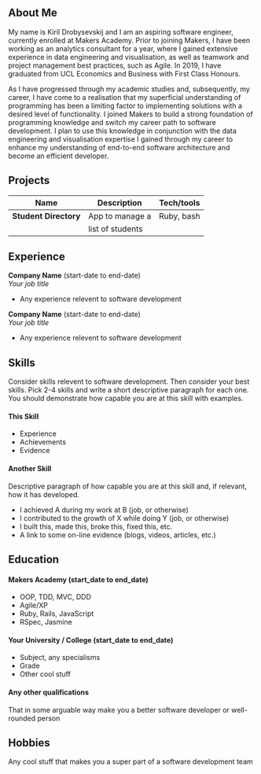 ## About Me

My name is Kiril Drobysevskij and I am an aspiring software engineer, currently enrolled at Makers Academy. Prior to joining Makers, I have been working as an analytics consultant for a year, where I gained extensive experience in data engineering and visualisation, as well as teamwork and project management best practices, such as Agile. In 2019, I have graduated from UCL Economics and Business with First Class Honours.

As I have progressed through my academic studies and, subsequently, my career, I have come to a
realisation that my superficial understanding of programming has been a limiting factor to
implementing solutions with a desired level of functionality. I joined Makers to build a strong foundation of programming knowledge and switch my career path to software development. I plan to use this knowledge in conjunction with the data engineering and visualisation expertise I gained through my career to enhance my understanding of end-to-end software architecture and become an efficient developer.

## Projects

| Name                         | Description       | Tech/tools        |
| ---------------------------- | ----------------- | ----------------- |
| **Student Directory**        | App to manage a   | Ruby, bash        |
|                              |list of students   |                   |


## Experience

**Company Name** (start-date to end-date)  
_Your job title_

- Any experience relevent to software development

**Company Name** (start-date to end-date)  
_Your job title_

- Any experience relevent to software development

## Skills

Consider skills relevent to software development. Then consider your best skills. Pick 2-4 skills and write a short descriptive paragraph for each one. You should demonstrate how capable you are at this skill with examples.

#### This Skill

- Experience
- Achievements
- Evidence

#### Another Skill

Descriptive paragraph of how capable you are at this skill and, if relevant, how it has developed.

- I achieved A during my work at B (job, or otherwise)
- I contributed to the growth of X while doing Y (job, or otherwise)
- I built this, made this, broke this, fixed this, etc.
- A link to some on-line evidence (blogs, videos, articles, etc.)

## Education

#### Makers Academy (start_date to end_date)

- OOP, TDD, MVC, DDD
- Agile/XP
- Ruby, Rails, JavaScript
- RSpec, Jasmine

#### Your University / College (start_date to end_date)

- Subject, any specialisms
- Grade
- Other cool stuff

#### Any other qualifications

That in some arguable way make you a better software developer or well-rounded person

## Hobbies

Any cool stuff that makes you a super part of a software development team
